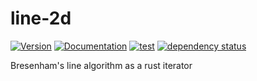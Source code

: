 # line-2d

[![Version](https://img.shields.io/crates/v/line_2d.svg)](https://crates.io/crates/line_2d)
[![Documentation](https://docs.rs/line_2d/badge.svg)](https://docs.rs/line_2d)
[![test](https://github.com/stevebob/line-2d/actions/workflows/test.yml/badge.svg)](https://github.com/stevebob/line-2d/actions/workflows/test.yml)
[![dependency status](https://deps.rs/repo/github/stevebob/line-2d/status.svg)](https://deps.rs/repo/github/stevebob/line-2d)

Bresenham's line algorithm as a rust iterator
